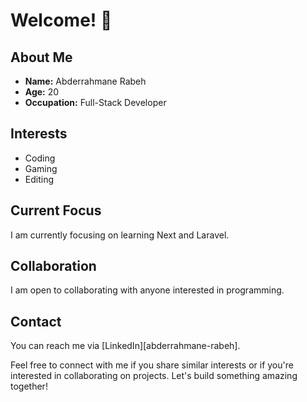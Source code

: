 # Welcome! 👋

## About Me

- **Name:** Abderrahmane Rabeh
- **Age:** 20
- **Occupation:** Full-Stack Developer

## Interests

- Coding
- Gaming
- Editing

## Current Focus

I am currently focusing on learning Next and Laravel.

## Collaboration

I am open to collaborating with anyone interested in programming.

## Contact

You can reach me via [LinkedIn][abderrahmane-rabeh].

Feel free to connect with me if you share similar interests or if you're interested in collaborating on projects. Let's build something amazing together!
